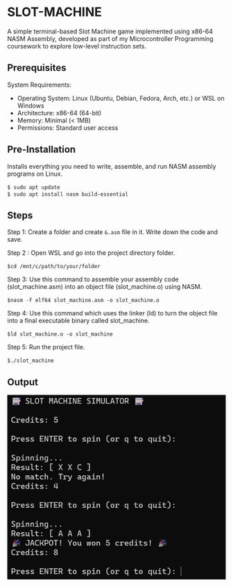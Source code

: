 # SLOT-MACHINE
A simple terminal-based Slot Machine game implemented using x86-64 NASM Assembly, developed as part of my Microcontroller Programming coursework to explore low-level instruction sets.

## Prerequisites
System Requirements:
* Operating System: Linux (Ubuntu, Debian, Fedora, Arch, etc.) or WSL on Windows
* Architecture: x86-64 (64-bit)
* Memory: Minimal (< 1MB)
* Permissions: Standard user access

## Pre-Installation
Installs everything you need to write, assemble, and run NASM assembly programs on Linux. 
```
$ sudo apt update
$ sudo apt install nasm build-essential
```

## Steps
Step 1: Create a folder and create ``` &.asm ``` file in it. Write down the code and save. 

Step 2 : Open WSL and go into the project directory folder.
```
$cd /mnt/c/path/to/your/folder
```

Step 3: Use this command to assemble your assembly code (slot_machine.asm) into an object file (slot_machine.o) using NASM.
```
$nasm -f elf64 slot_machine.asm -o slot_machine.o
```

Step 4: Use this command which uses the linker (ld) to turn the object file into a final executable binary called slot_machine.
```
$ld slot_machine.o -o slot_machine
```

Step 5: Run the project file.
```
$./slot_machine
```

## Output
![image alt](https://github.com/jetsu03/SLOT-MACHINE/blob/e53e5401dfdb6ccd0aa9cc7b62f4194f9f558f0b/Image.jpg)
